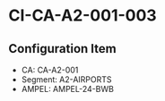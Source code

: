 # CI-CA-A2-001-003

## Configuration Item
- CA: CA-A2-001
- Segment: A2-AIRPORTS
- AMPEL: AMPEL-24-BWB
